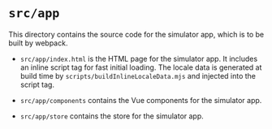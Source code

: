 # `src/app`

This directory contains the source code for the simulator app, which is to be built by webpack.

- `src/app/index.html` is the HTML page for the simulator app. It includes an inline script tag for fast initial loading. The locale data is generated at build time by `scripts/buildInlineLocaleData.mjs` and injected into the script tag.

- `src/app/components` contains the Vue components for the simulator app.

- `src/app/store` contains the store for the simulator app.